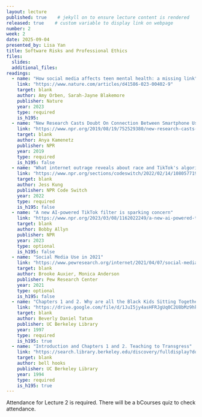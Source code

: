```yaml
---
layout: lecture
published: true    # jekyll on to ensure lecture content is rendered
released: true    # custom variable to display link on webpage
number: 2
week: 2
date: 2025-09-04
presented_by: Lisa Yan
title: Software Risks and Professional Ethics
files:
  slides: 
  additional_files:
readings: 
  - name: "How social media affects teen mental health: a missing link"
    link: "https://www.nature.com/articles/d41586-023-00402-9"
    target: blank
    author: Amy Orben, Sarah-Jayne Blakemore
    publisher: Nature
    year: 2023
    type: required
    is_h195: 
  - name: "New Research Casts Doubt On Connection Between Smartphone Use And Teen Mental Health"
    link: "https://www.npr.org/2019/08/19/752529380/new-research-casts-doubt-on-connection-between-smartphone-use-and-teen-mental-he"
    target: blank
    author: Anya Kamenetz
    publisher: NPR
    year: 2019
    type: required
    is_h195: false
  - name: "What internet outrage reveals about race and TikTok's algorithm"
    link: "https://www.npr.org/sections/codeswitch/2022/02/14/1080577195/tiktok-algorithm"
    target: blank
    author: Jess Kung
    publisher: NPR Code Switch
    year: 2022
    type: required
    is_h195: false
  - name: "A new AI-powered TikTok filter is sparking concern"
    link: "https://www.npr.org/2023/03/08/1162022249/a-new-ai-powered-tiktok-filter-is-sparking-concern"
    target: blank
    author: Bobby Allyn
    publisher: NPR
    year: 2023
    type: optional
    is_h195: false
  - name: "Social Media Use in 2021"
    link: "https://www.pewresearch.org/internet/2021/04/07/social-media-use-in-2021/"
    target: blank
    author: Brooke Auxier, Monica Anderson
    publisher: Pew Research Center
    year: 2021
    type: optional
    is_h195: false
  - name: "Chapters 1 and 2. Why are all the Black Kids Sitting Together in the Cafeteria?"
    link: "https://drive.google.com/file/d/1JuI5jy4asHFRJgUq0C2U8bMz9hks2xgP/view?usp=drive_link"
    target: blank
    author: Beverly Daniel Tatum
    publisher: UC Berkeley Library
    year: 1997
    type: required
    is_h195: true
  - name: "Introduction and Chapters 1 and 2. Teaching to Transgress"
    link: "https://search.library.berkeley.edu/discovery/fulldisplay?docid=cdi_askewsholts_vlebooks_9781135200015&context=PC&vid=01UCS_BER:UCB&lang=en&search_scope=DN_and_CI&adaptor=Primo%20Central&tab=Default_UCLibrarySearch&query=any,contains,Introduction%20and%20Chapters%202%20and%202.%20Teaching%20to%20Transgress.&offset=0"
    target: blank
    author: bell hooks
    publisher: UC Berkeley Library
    year: 1994
    type: required
    is_h195: true
---
```


<!-- information here -->

Attendance for Lecture 2 is required. There will be a bCourses quiz to check attendance.

